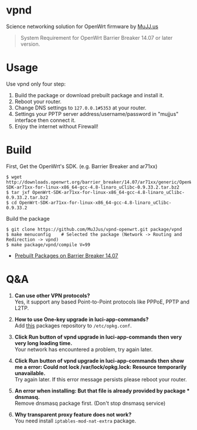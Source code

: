 vpnd
====
Science networking solution for OpenWrt firmware by [MuJJ.us](http://mujj.us)

> System Requirement for OpenWrt Barrier Breaker 14.07 or later version.

Usage
=====
Use vpnd only four step:

1. Build the package or download prebuilt package and install it.
2. Reboot your router.
3. Change DNS settings to ```127.0.0.1#5353``` at your router.
4. Settings your PPTP server address/username/password in "mujjus" interface then connect it.
5. Enjoy the internet without Firewall!

Build
=====

First, Get the OpenWrt's SDK. (e.g. Barrier Breaker and ar71xx)
```
$ wget http://downloads.openwrt.org/barrier_breaker/14.07/ar71xx/generic/OpenWrt-SDK-ar71xx-for-linux-x86_64-gcc-4.8-linaro_uClibc-0.9.33.2.tar.bz2
$ tar jxf OpenWrt-SDK-ar71xx-for-linux-x86_64-gcc-4.8-linaro_uClibc-0.9.33.2.tar.bz2
$ cd OpenWrt-SDK-ar71xx-for-linux-x86_64-gcc-4.8-linaro_uClibc-0.9.33.2
```

Build the package
```
$ git clone https://github.com/MuJJus/vpnd-openwrt.git package/vpnd
$ make menuconfig    # Selected the package (Network -> Routing and Redirection -> vpnd)
$ make package/vpnd/compile V=99
```

* [Prebuilt Packages on Barrier Breaker 14.07](http://dl.mujj.us/openwrt/)

Q&A
===

1. **Can use other VPN protocols?**  
   Yes, it support any based Point-to-Point protocols like PPPoE, PPTP and L2TP.

2. **How to use One-key upgrade in luci-app-commands?**  
   Add [this](http://dl.mujj.us/openwrt/) packages repository to ```/etc/opkg.conf```.

3. **Click Run button of vpnd upgrade in luci-app-commands then very very long loading time.**  
   Your network has encountered a problem, try again later.

4. **Click Run button of vpnd upgrade in luci-app-commands then show me a error: Could not lock /var/lock/opkg.lock: Resource temporarily unavailable.**  
   Try again later. If this error message persists please reboot your router.

5. **An error when installing: But that file is already provided by package * dnsmasq.**  
   Remove dnsmasq package first. (Don't stop dnsmasq service)

6. **Why transparent proxy feature does not work?**  
   You need install ```iptables-mod-nat-extra``` package.
